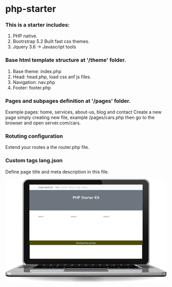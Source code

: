 # php-starter
 
### This is a starter includes:
1. PHP native.
2. Bootrstrap 5.2 Built fast css themes.
3. Jquery 3.6 -> Javascript tools

### Base html template structure at '/theme' folder.
1. Base theme: index.php
2. Head: head.php, load css anf js files.
3. Navigation: nav.php
4. Footer: footer.php

### Pages and subpages definition at '/pages' folder.
Example pages: home, services, about-us, blog and contact
Create a new page simply creating new file, example /pages/cars.php  then go to the browser and open server.com/cars.

### Rotuting configuration
Extend your routes a the router.php file.

### Custom tags lang.json 
Define page title and meta description in this file.


![A snaphot of this aplication](snapshot.jpg)